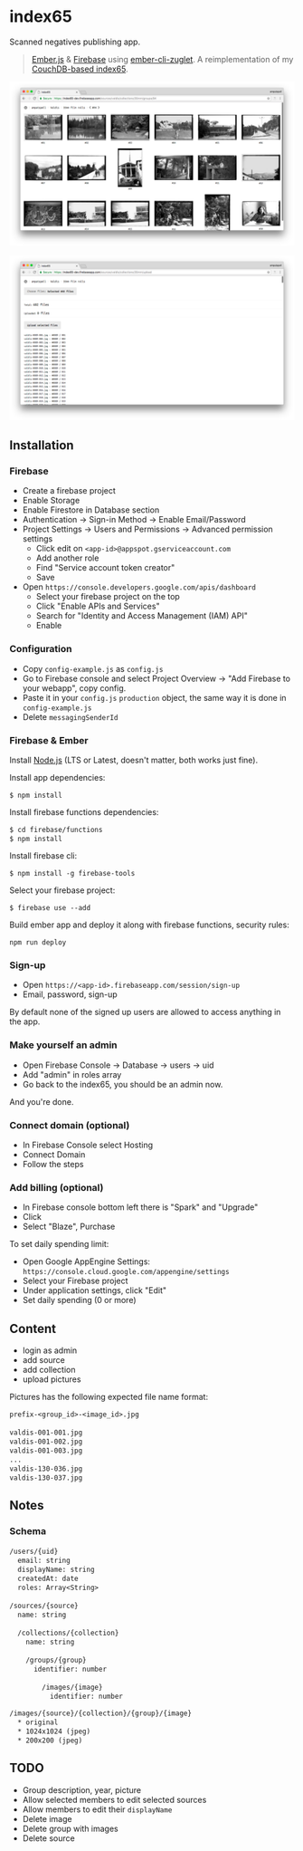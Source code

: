 # index65

Scanned negatives publishing app.

> [Ember.js](https://emberjs.com/) & [Firebase](https://firebase.google.com/) using [ember-cli-zuglet](https://github.com/ampatspell/ember-cli-zuglet). A reimplementation of my [CouchDB-based index65](https://bitbucket.org/ampatspell/index65/src/default/).

![](https://raw.githubusercontent.com/ampatspell/index65/master/docs/screenshot-2.png)

![](https://raw.githubusercontent.com/ampatspell/index65/master/docs/screenshot-1.png)

## Installation

### Firebase

* Create a firebase project
* Enable Storage
* Enable Firestore in Database section
* Authentication → Sign-in Method → Enable Email/Password
* Project Settings → Users and Permissions → Advanced permission settings
  * Click edit on `<app-id>@appspot.gserviceaccount.com`
  * Add another role
  * Find "Service account token creator"
  * Save
* Open `https://console.developers.google.com/apis/dashboard`
  * Select your firebase project on the top
  * Click "Enable APIs and Services"
  * Search for "Identity and Access Management (IAM) API"
  * Enable

### Configuration

* Copy `config-example.js` as `config.js`
* Go to Firebase console and select Project Overview → "Add Firebase to your webapp", copy config.
* Paste it in your `config.js` `production` object, the same way it is done in `config-example.js`
* Delete `messagingSenderId`

### Firebase & Ember

Install [Node.js](https://nodejs.org/en/) (LTS or Latest, doesn't matter, both works just fine).

Install app dependencies:

```
$ npm install
```

Install firebase functions dependencies:

```
$ cd firebase/functions
$ npm install
```

Install firebase cli:

```
$ npm install -g firebase-tools
```

Select your firebase project:

```
$ firebase use --add
```

Build ember app and deploy it along with firebase functions, security rules:

```
npm run deploy
```

### Sign-up

* Open `https://<app-id>.firebaseapp.com/session/sign-up`
* Email, password, sign-up

By default none of the signed up users are allowed to access anything in the app.

### Make yourself an admin

* Open Firebase Console → Database → users → uid
* Add "admin" in roles array
* Go back to the index65, you should be an admin now.

And you're done.

### Connect domain (optional)

* In Firebase Console select Hosting
* Connect Domain
* Follow the steps

### Add billing (optional)

* In Firebase console bottom left there is "Spark" and "Upgrade"
* Click
* Select "Blaze", Purchase

To set daily spending limit:

* Open Google AppEngine Settings: `https://console.cloud.google.com/appengine/settings`
* Select your Firebase project
* Under application settings, click "Edit"
* Set daily spending (0 or more)

## Content

* login as admin
* add source
* add collection
* upload pictures

Pictures has the following expected file name format:

```
prefix-<group_id>-<image_id>.jpg

valdis-001-001.jpg
valdis-001-002.jpg
valdis-001-003.jpg
...
valdis-130-036.jpg
valdis-130-037.jpg
```

## Notes

### Schema

```
/users/{uid}
  email: string
  displayName: string
  createdAt: date
  roles: Array<String>

/sources/{source}
  name: string

  /collections/{collection}
    name: string

    /groups/{group}
      identifier: number

        /images/{image}
          identifier: number
```

```
/images/{source}/{collection}/{group}/{image}
  * original
  * 1024x1024 (jpeg)
  * 200x200 (jpeg)
```

## TODO

* Group description, year, picture
* Allow selected members to edit selected sources
* Allow members to edit their `displayName`
* Delete image
* Delete group with images
* Delete source
